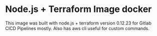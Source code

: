 # Node.js + Terraform Image docker

This image was built with node.js + terraform version 0.12.23 for Gitlab CICD Pipelines mostly.
Also has aws cli useful for custom commands.


